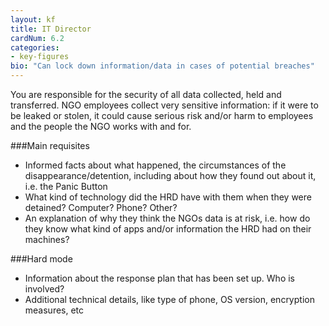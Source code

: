 ```yaml
---
layout: kf
title: IT Director
cardNum: 6.2
categories:
- key-figures
bio: "Can lock down information/data in cases of potential breaches"
---
```

You are responsible for the security of all data collected, held and transferred. NGO employees collect very sensitive information: if it were to be leaked or stolen, it could cause serious risk and/or harm to employees and the people the NGO works with and for.

###Main requisites
- Informed facts about what happened, the circumstances of the disappearance/detention, including about how they found out about it, i.e. the Panic Button
- What kind of technology did the HRD have with them when they were detained? Computer? Phone? Other?
- An explanation of why they think the NGOs data is at risk, i.e. how do they know what kind of apps and/or information the HRD had on their machines?

###Hard mode
- Information about the response plan that has been set up. Who is involved?
- Additional technical details, like type of phone, OS version, encryption measures, etc
